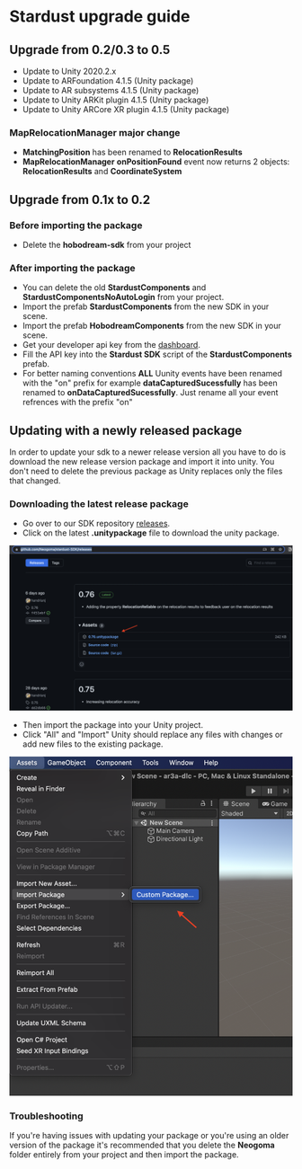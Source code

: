 # Stardust upgrade guide

## Upgrade from 0.2/0.3 to 0.5

- Update to Unity 2020.2.x
- Update to ARFoundation 4.1.5 (Unity package)
- Update to AR subsystems 4.1.5 (Unity package)
- Update to Unity ARKit plugin 4.1.5 (Unity package)
- Update to Unity ARCore XR plugin 4.1.5 (Unity package)

### MapRelocationManager major change

- **MatchingPosition** has been renamed to **RelocationResults**
- **MapRelocationManager** __onPositionFound__ event now returns 2 objects: **RelocationResults** and **CoordinateSystem**

## Upgrade from 0.1x to 0.2

### Before importing the package
- Delete the **hobodream-sdk** from your project

### After importing the package
- You can delete the old **StardustComponents** and **StardustComponentsNoAutoLogin** from your project.
- Import the prefab **StardustComponents** from the new SDK in your scene.
- Import the prefab **HobodreamComponents** from the new SDK in your scene.
- Get your developer api key from the [dashboard](https://stardust.neogoma.com/profile).
- Fill the API key into the __Stardust SDK__ script of the **StardustComponents** prefab.
- For better naming conventions **ALL** Uunity events have been renamed with the "on" prefix for example __dataCapturedSucessfully__ has been renamed to __onDataCapturedSucessfully__. Just rename all your event refrences with the prefix "on"

## Updating with a newly released package

In order to update your sdk to a newer release version all you have to do is download the new release version package and import it into unity. You don't need to delete the previous package as Unity replaces only the files that changed.

### Downloading the latest release package

- Go over to our SDK repository [releases](https://github.com/Neogoma/stardust-SDK/releases).
- Click on the latest **.unitypackage** file to download the unity package.

![releases Download](_img/releases.png)

- Then import the package into your Unity project.
- Click "All" and "Import" Unity should replace any files with changes or add new files to the existing package.

![Importing Package](_img/UpdatingPackage.jpg ':size=50%')

### Troubleshooting 

If you're having issues with updating your package or you're using an older version of the package it's recommended that you delete the **Neogoma** folder entirely from your project and then import the package.
